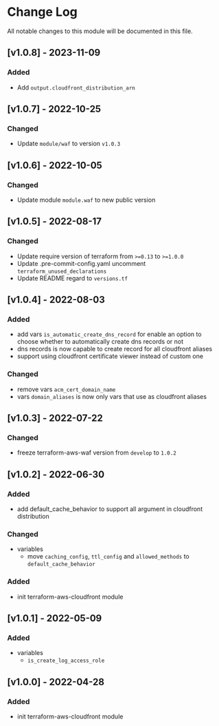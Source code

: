 # Change Log

All notable changes to this module will be documented in this file.

## [v1.0.8] - 2023-11-09

### Added

- Add `output.cloudfront_distribution_arn`

## [v1.0.7] - 2022-10-25

### Changed

- Update `module/waf` to version `v1.0.3`

## [v1.0.6] - 2022-10-05

### Changed

- Update module `module.waf` to new public version

## [v1.0.5] - 2022-08-17

### Changed

- Update require version of terraform from `>=0.13` to `>=1.0.0`
- Update .pre-commit-config.yaml uncomment `terraform_unused_declarations`
- Update README regard to `versions.tf`

## [v1.0.4] - 2022-08-03

### Added

- add vars `is_automatic_create_dns_record` for enable an option to choose whether to automatically create dns records or not
- dns records is now capable to create record for all cloudfront aliases
- support using cloudfront certificate viewer instead of custom one

### Changed

- remove vars `acm_cert_domain_name`
- vars `domain_aliases` is now only vars that use as cloudfront aliases

## [v1.0.3] - 2022-07-22

### Changed

- freeze terraform-aws-waf version from `develop` to `1.0.2`

## [v1.0.2] - 2022-06-30

### Added

- add default_cache_behavior to support all argument in cloudfront distribution

### Changed

- variables
  - move `caching_config`, `ttl_config` and `allowed_methods` to `default_cache_behavior`

### Added

- init terraform-aws-cloudfront module

## [v1.0.1] - 2022-05-09

### Added

- variables
  - `is_create_log_access_role`

## [v1.0.0] - 2022-04-28

### Added

- init terraform-aws-cloudfront module
